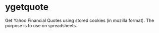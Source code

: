 # ygetquote
Get Yahoo Financial Quotes using stored cookies (in mozilla format). The purpose is to use on spreadsheets.
